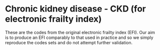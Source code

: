 # Chronic kidney disease - CKD (for electronic frailty index)

These are the codes from the original electronic frailty index (EFI). Our aim is to produce an EFI comparably to that used in practice and so we simply reproduce the codes sets and do not attempt further validation.
